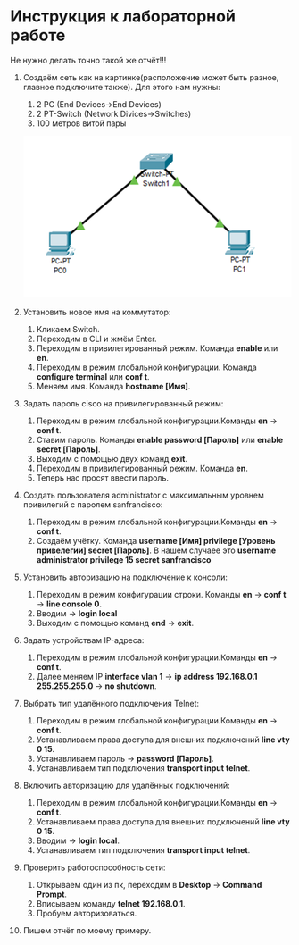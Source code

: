 # Инструкция к лабораторной работе
Не нужно делать точно такой же отчёт!!! 

1. Создаём сеть как на картинке(расположение может быть разное, главное подключите также). Для этого нам нужны:
    1. 2 PC (End Devices->End Devices)
    2. 2 PT-Switch (Network Divices->Switches)
    3. 100 метров витой пары
    
    ![Сеть](https://github.com/AlexHoz/MP-301/blob/master/Сети%20ЭВМ/Скриншоты/Lab_2/1.png)

2. Установить новое имя на коммутатор:
    1. Кликаем Switch.
    2. Переходим в CLI и жмём Enter.
    3. Переходим в привилегированный режим. Команда **enable** или **en**.
    4. Переходим в режим глобальной конфигурации. Команда **configure terminal**  или **conf t**.
    5. Меняем имя. Команда **hostname [Имя]**.

3. Задать пароль cisco на привилегированный режим:
    1. Переходим в режим глобальной конфигурации.Команды **en** -> **conf t**.
    2. Ставим пароль. Команды **enable password [Пароль]** или **enable secret [Пароль]**.
    3. Выходим с помощью двух команд **exit**.
    4. Переходим в привилегированный режим. Команда  **en**.
    5. Теперь нас просят ввести пароль.

4. Создать пользователя administrator с максимальным уровнем привилегий с паролем sanfrancisco:
    1. Переходим в режим глобальной конфигурации.Команды **en** -> **conf t**.
    2. Создаём учётку. Команда **username [Имя] privilege [Уровень привелегии] secret [Пароль]**.
    В нашем случаее это **username administrator privilege 15 secret sanfrancisco**
    
5. Установить авторизацию на подключение к консоли:
    1. Переходим в режим конфигурации строки. Команды **en** -> **conf t** -> **line console 0**.
    2. Вводим  -> **login local**
    2. Выходим с помощью команд **end** -> **exit**.
	
6. Задать устройствам IP-адреса:
    1. Переходим в режим глобальной конфигурации.Команды **en** -> **conf t**.
    2. Далее меняем IP **interface vlan 1** -> **ip address 192.168.0.1 255.255.255.0** -> **no shutdown**.

7. Выбрать тип удалённого подключения Telnet:
   1. Переходим в режим глобальной конфигурации.Команды **en** -> **conf t**.
   2. Устанавливаем права доступа для внешних подключений **line vty 0 15**.
   3. Устанавливаем пароль  -> **password [Пароль]**.
   4. Устанавливаем тип подключения **transport input telnet**.
8. Включить авторизацию для удалённых подключений: 
    1. Переходим в режим глобальной конфигурации.Команды **en** -> **conf t**.
   2. Устанавливаем права доступа для внешних подключений **line vty 0 15**.
   3. Вводим  -> **login local**.
   4. Устанавливаем тип подключения **transport input telnet**.
9. Проверить работоспособность сети:
    1. Открываем один из пк, переходим в **Desktop** -> **Command Prompt**.
    2. Вписываем команду **telnet 192.168.0.1**.
    3. Пробуем авторизоваться.
10. Пишем отчёт по моему примеру.
